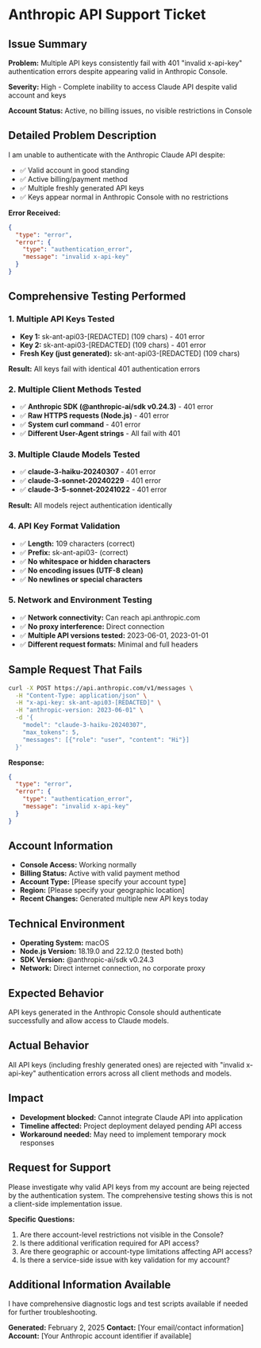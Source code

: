 # Anthropic API Support Ticket

## Issue Summary
**Problem:** Multiple API keys consistently fail with 401 "invalid x-api-key" authentication errors despite appearing valid in Anthropic Console.

**Severity:** High - Complete inability to access Claude API despite valid account and keys

**Account Status:** Active, no billing issues, no visible restrictions in Console

## Detailed Problem Description

I am unable to authenticate with the Anthropic Claude API despite:
- ✅ Valid account in good standing
- ✅ Active billing/payment method
- ✅ Multiple freshly generated API keys
- ✅ Keys appear normal in Anthropic Console with no restrictions

**Error Received:**
```json
{
  "type": "error",
  "error": {
    "type": "authentication_error", 
    "message": "invalid x-api-key"
  }
}
```

## Comprehensive Testing Performed

### 1. Multiple API Keys Tested
- **Key 1:** sk-ant-api03-[REDACTED] (109 chars) - 401 error
- **Key 2:** sk-ant-api03-[REDACTED] (109 chars) - 401 error
- **Fresh Key (just generated):** sk-ant-api03-[REDACTED] (109 chars)

**Result:** All keys fail with identical 401 authentication errors

### 2. Multiple Client Methods Tested
- ✅ **Anthropic SDK (@anthropic-ai/sdk v0.24.3)** - 401 error
- ✅ **Raw HTTPS requests (Node.js)** - 401 error  
- ✅ **System curl command** - 401 error
- ✅ **Different User-Agent strings** - All fail with 401

### 3. Multiple Claude Models Tested
- ✅ **claude-3-haiku-20240307** - 401 error
- ✅ **claude-3-sonnet-20240229** - 401 error
- ✅ **claude-3-5-sonnet-20241022** - 401 error

**Result:** All models reject authentication identically

### 4. API Key Format Validation
- ✅ **Length:** 109 characters (correct)
- ✅ **Prefix:** sk-ant-api03- (correct)
- ✅ **No whitespace or hidden characters**
- ✅ **No encoding issues (UTF-8 clean)**
- ✅ **No newlines or special characters**

### 5. Network and Environment Testing
- ✅ **Network connectivity:** Can reach api.anthropic.com
- ✅ **No proxy interference:** Direct connection
- ✅ **Multiple API versions tested:** 2023-06-01, 2023-01-01
- ✅ **Different request formats:** Minimal and full headers

## Sample Request That Fails

```bash
curl -X POST https://api.anthropic.com/v1/messages \
  -H "Content-Type: application/json" \
  -H "x-api-key: sk-ant-api03-[REDACTED]" \
  -H "anthropic-version: 2023-06-01" \
  -d '{
    "model": "claude-3-haiku-20240307",
    "max_tokens": 5,
    "messages": [{"role": "user", "content": "Hi"}]
  }'
```

**Response:**
```json
{
  "type": "error",
  "error": {
    "type": "authentication_error",
    "message": "invalid x-api-key"
  }
}
```

## Account Information
- **Console Access:** Working normally
- **Billing Status:** Active with valid payment method
- **Account Type:** [Please specify your account type]
- **Region:** [Please specify your geographic location]
- **Recent Changes:** Generated multiple new API keys today

## Technical Environment
- **Operating System:** macOS
- **Node.js Version:** 18.19.0 and 22.12.0 (tested both)
- **SDK Version:** @anthropic-ai/sdk v0.24.3
- **Network:** Direct internet connection, no corporate proxy

## Expected Behavior
API keys generated in the Anthropic Console should authenticate successfully and allow access to Claude models.

## Actual Behavior
All API keys (including freshly generated ones) are rejected with "invalid x-api-key" authentication errors across all client methods and models.

## Impact
- **Development blocked:** Cannot integrate Claude API into application
- **Timeline affected:** Project deployment delayed pending API access
- **Workaround needed:** May need to implement temporary mock responses

## Request for Support
Please investigate why valid API keys from my account are being rejected by the authentication system. The comprehensive testing shows this is not a client-side implementation issue.

**Specific Questions:**
1. Are there account-level restrictions not visible in the Console?
2. Is there additional verification required for API access?
3. Are there geographic or account-type limitations affecting API access?
4. Is there a service-side issue with key validation for my account?

## Additional Information Available
I have comprehensive diagnostic logs and test scripts available if needed for further troubleshooting.

**Generated:** February 2, 2025
**Contact:** [Your email/contact information]
**Account:** [Your Anthropic account identifier if available]
